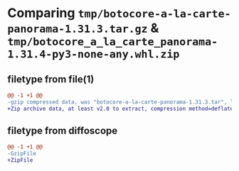 # Comparing `tmp/botocore-a-la-carte-panorama-1.31.3.tar.gz` & `tmp/botocore_a_la_carte_panorama-1.31.4-py3-none-any.whl.zip`

## filetype from file(1)

```diff
@@ -1 +1 @@
-gzip compressed data, was "botocore-a-la-carte-panorama-1.31.3.tar", last modified: Fri Jul 14 01:46:26 2023, max compression
+Zip archive data, at least v2.0 to extract, compression method=deflate
```

## filetype from diffoscope

```diff
@@ -1 +1 @@
-GzipFile
+ZipFile
```

